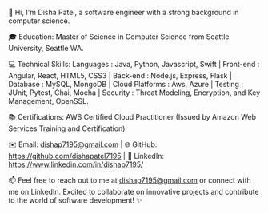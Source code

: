👋 Hi, I'm Disha Patel, a software engineer with a strong background in computer science. 

🎓 Education: Master of Science in Computer Science from Seattle University, Seattle WA.

💻 Technical Skills: Languages : Java, Python, Javascript, Swift | Front-end : Angular, React, HTML5, CSS3 | Back-end : Node.js, Express, Flask | Database : MySQL, MongoDB | Cloud Platforms : Aws, Azure | Testing : JUnit, Pytest, Chai, Mocha | Security : Threat Modeling, Encryption, and Key Management, OpenSSL.

📚 Certifications: AWS Certified Cloud Practitioner (Issued by Amazon Web Services Training and Certification)

✉️ Email: dishap7195@gmail.com | 
🌐 GitHub: https://github.com/dishapatel7195 | 
🔗 LinkedIn: https://www.linkedin.com/in/dishap7195/

📫 Feel free to reach out to me at dishap7195@gmail.com or connect with me on LinkedIn.
Excited to collaborate on innovative projects and contribute to the world of software development! ✨
